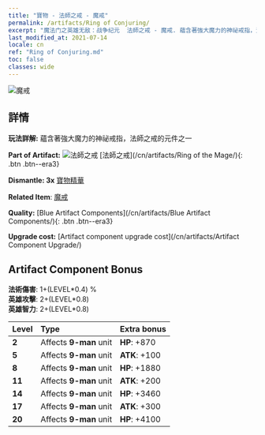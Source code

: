 ```yaml
---
title: "寶物 - 法師之戒 - 魔戒"
permalink: /artifacts/Ring of Conjuring/
excerpt: "魔法门之英雄无敌：战争纪元  法師之戒 - 魔戒. 蘊含著強大魔力的神祕戒指，法師之戒的元件之一"
last_modified_at: 2021-07-14
locale: cn
ref: "Ring of Conjuring.md"
toc: false
classes: wide
---
```


 ![魔戒](/images/t/artifact_40222.png)



## 詳情

 **玩法詳解:** 蘊含著強大魔力的神祕戒指，法師之戒的元件之一

 **Part of Artifact:** ![法師之戒](/images/t/icon_artifact_22.png) [法師之戒](/cn/artifacts/Ring of the Mage/){: .btn .btn--era3}

 **Dismantle: 3x** [寶物精華](/cn/Items/con_905/)

 **Related Item**: [魔戒](/cn/Items/art_116/)

 **Quality:** [Blue Artifact Components](/cn/artifacts/Blue Artifact Components/){: .btn .btn--era3}

 **Upgrade cost:** [Artifact component upgrade cost](/cn/artifacts/Artifact Component Upgrade/)

## Artifact Component Bonus

  **法術傷害**: 1+(LEVEL\*0.4) %<br/>**英雄攻擊**: 2+(LEVEL\*0.8)<br/>**英雄智力**: 2+(LEVEL\*0.8)

  |  Level  | Type |    Extra bonus  | 
  |:--------|:-----|:----------------| 
  | **2** | Affects **9-man** unit | **HP**: +870 | 
  | **5** | Affects **9-man** unit | **ATK**: +100 | 
  | **8** | Affects **9-man** unit | **HP**: +1880 | 
  | **11** | Affects **9-man** unit | **ATK**: +200 | 
  | **14** | Affects **9-man** unit | **HP**: +3460 | 
  | **17** | Affects **9-man** unit | **ATK**: +300 | 
  | **20** | Affects **9-man** unit | **HP**: +4100 | 
